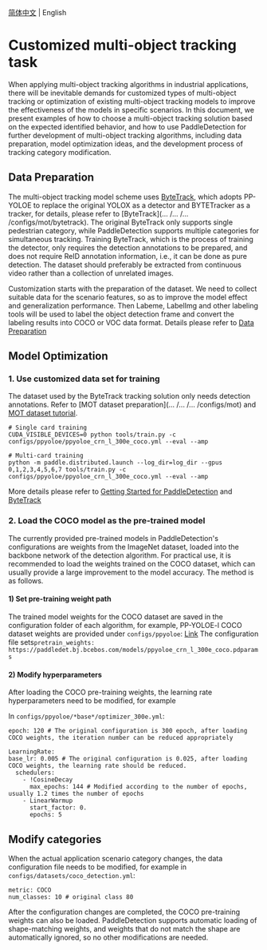 [简体中文](./pphuman_mot.md) | English

# Customized multi-object tracking task

When applying multi-object tracking algorithms in industrial applications, there will be inevitable demands for customized types of multi-object tracking or optimization of existing multi-object tracking models to improve the effectiveness of the models in specific scenarios. In this document, we present examples of how to choose a multi-object tracking solution based on the expected identified behavior, and how to use PaddleDetection for further development of multi-object tracking algorithms, including data preparation, model optimization ideas, and the development process of tracking category modification.

## Data Preparation

The multi-object tracking model scheme uses [ByteTrack](https://arxiv.org/pdf/2110.06864.pdf), which adopts PP-YOLOE to replace the original YOLOX as a detector and BYTETracker as a tracker, for details, please refer to [ByteTrack](... /... /... /configs/mot/bytetrack). The original ByteTrack only supports single pedestrian category, while PaddleDetection supports multiple categories for simultaneous tracking. Training ByteTrack, which is the process of training the detector, only requires the detection annotations to be prepared, and does not require ReID annotation information, i.e., it can be done as pure detection. The dataset should preferably be extracted from continuous video rather than a collection of unrelated images.

Customization starts with the preparation of the dataset. We need to collect suitable data for the scenario features, so as to improve the model effect and generalization performance. Then Labeme, LabelImg and other labeling tools will be used to label the object detection frame and convert the labeling results into COCO or VOC data format. Details please refer to [Data Preparation](../../tutorials/data/README.md)

## Model Optimization

### 1. Use customized data set for training

The dataset used by the ByteTrack tracking solution only needs detection annotations. Refer to [MOT dataset preparation](... /... /... /configs/mot) and [MOT dataset tutorial](docs/tutorials/data/PrepareMOTDataSet.md).

```
# Single card training
CUDA_VISIBLE_DEVICES=0 python tools/train.py -c configs/ppyoloe/ppyoloe_crn_l_300e_coco.yml --eval --amp

# Multi-card training
python -m paddle.distributed.launch --log_dir=log_dir --gpus 0,1,2,3,4,5,6,7 tools/train.py -c configs/ppyoloe/ppyoloe_crn_l_300e_coco.yml --eval --amp
```

More details please refer to [Getting Started for PaddleDetection](../../tutorials/GETTING_STARTED_cn.md) and [ByteTrack](../../../configs/mot/bytetrack/detector)

### 2. Load the COCO model as the pre-trained model

The currently provided pre-trained models in PaddleDetection's configurations are weights from the ImageNet dataset, loaded into the backbone network of the detection algorithm. For practical use, it is recommended to load the weights trained on the COCO dataset, which can usually provide a large improvement to the model accuracy. The method is as follows.

#### 1) Set pre-training weight path

The trained model weights for the COCO dataset are saved in the configuration folder of each algorithm, for example, PP-YOLOE-l COCO dataset weights are provided under `configs/ppyoloe`: [Link](https://paddledet.bj.bcebos.com/models/ppyoloe_crn_l_300e_coco.pdparams) The configuration file sets`pretrain_weights: https://paddledet.bj.bcebos.com/models/ppyoloe_crn_l_300e_coco.pdparams`

#### 2) Modify hyperparameters

After loading the COCO pre-training weights, the learning rate hyperparameters need to be modified, for example

In `configs/ppyoloe/*base*/optimizer_300e.yml`:

```
epoch: 120 # The original configuration is 300 epoch, after loading COCO weights, the iteration number can be reduced appropriately

LearningRate:
base_lr: 0.005 # The original configuration is 0.025, after loading COCO weights, the learning rate should be reduced.
  schedulers:
    - !CosineDecay
      max_epochs: 144 # Modified according to the number of epochs, usually 1.2 times the number of epochs
    - LinearWarmup
      start_factor: 0.
      epochs: 5
```

## Modify categories

When the actual application scenario category changes, the data configuration file needs to be modified, for example in `configs/datasets/coco_detection.yml`:

```
metric: COCO
num_classes: 10 # original class 80
```

After the configuration changes are completed, the COCO pre-training weights can also be loaded. PaddleDetection supports automatic loading of shape-matching weights, and weights that do not match the shape are automatically ignored, so no other modifications are needed.
